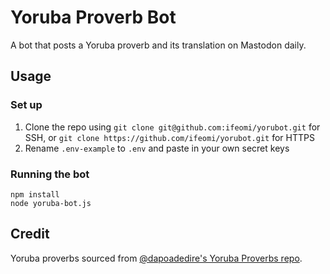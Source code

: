 # Yoruba Proverb Bot
A bot that posts a Yoruba proverb and its translation on Mastodon daily.

## Usage
### Set up
1. Clone the repo using `git clone git@github.com:ifeomi/yorubot.git` for SSH, or `git clone https://github.com/ifeomi/yorubot.git` for HTTPS
2. Rename `.env-example` to `.env` and paste in your own secret keys

### Running the bot
```
npm install
node yoruba-bot.js
```

## Credit
Yoruba proverbs sourced from [@dapoadedire's Yoruba Proverbs repo](https://github.com/dapoadedire/yoruba-proverbs).